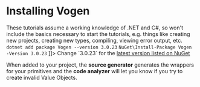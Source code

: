 # Installing Vogen

<note>
These tutorials assume a working knowledge of .NET and C#, so won't include the basics necessary to start the
tutorials, e.g. things like creating new projects, creating new types, compiling, viewing error output, etc.
</note>

<tabs>
<tab title=".NET CLI">
<code xml:lang="bash">dotnet add package Vogen --version 3.0.23</code>
</tab>
<tab title="Package Manger">
<code xml:lang="bash">NuGet\Install-Package Vogen -Version 3.0.23</code>
</tab>
<tab title="Package Reference">
<code-block>
<![CDATA[
    <PackageReference Include="Vogen" Version="3.0.23" />
]]>
</code-block>
</tab>
</tabs>

<note>
Change `3.0.23` for the <a href="https://www.nuget.org/packages/Vogen">latest version listed on NuGet</a>
</note>


When added to your project, the **source generator** generates the wrappers for your primitives and the **code analyzer**
will let you know if you try to create invalid Value Objects. 
